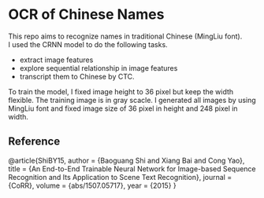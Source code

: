 # OCR of Chinese Names

This repo aims to recognize names in traditional Chinese (MingLiu font).  
I used the CRNN model to do the following tasks.
- extract image features 
- explore sequential relationship in image features 
- transcript them to Chinese by CTC.

To train the model, I fixed image height to 36 pixel but keep the width flexible. The training image is in gray scacle.
I generated all images by using MingLiu font and fixed image size of 36 pixel in height and 248 pixel in width.



## Reference

@article{ShiBY15,
  author    = {Baoguang Shi and
               Xiang Bai and
               Cong Yao},
  title     = {An End-to-End Trainable Neural Network for Image-based Sequence Recognition
               and Its Application to Scene Text Recognition},
  journal   = {CoRR},
  volume    = {abs/1507.05717},
  year      = {2015}
}
